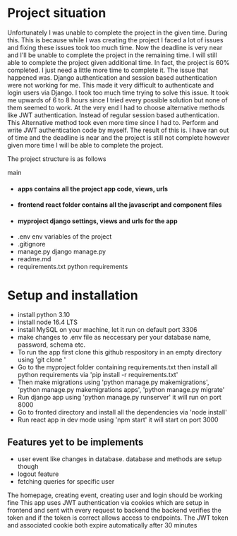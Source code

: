 # Project situation

 Unfortunately I was unable to complete the project in the given time. During this. This is because while I was creating the project I faced a lot of issues and fixing these issues took too much time. Now the deadline is very near and I'll be unable to complete the project in the remaining time. I will still able to complete the project given additional time. In fact, the project is 60% completed. I just need a little more time to complete it. The issue that happened was. Django authentication and session based authentication were not working for me. This made it very difficult to authenticate and login users via Django. I took too much time trying to solve this issue. It took me upwards of 6 to 8 hours since I tried every possible solution but none of them seemed to work. At the very end I had to choose alternative methods like JWT authentication. Instead of regular session based authentication. This Alternative method took even more time since I had to. Perform and write JWT authentication code by myself. The result of this is. I have ran out of time and the deadline is near and the project is still not complete however given more time I will be able to complete the project.

The project structure is as follows

main
- #### apps          contains all the project app code, views, urls
- #### frontend      react folder contains all the javascript and component files
- #### myproject     django settings, views and urls for the app
- .env              env variables of the project
- .gitignore
- manage.py         django manage.py
- readme.md
- requirements.txt   python requirements

# Setup and installation
- install python 3.10
- install node 16.4 LTS
- install MySQL on your machine, let it run on default port 3306
- make changes to .env file as neccessary per your database name, password, schema etc.
- To run the app first clone this github respository in an empty directory using 'git clone '
- Go to the myproject folder containing requirements.txt then install all python requirements via 'pip install -r requirements.txt'
- Then make migrations using 'python manage.py makemigrations', 'python manage.py makemigrations apps', 'python manage.py migrate'
- Run django app using 'python manage.py runserver' it will run on port 8000
- Go to fronted directory and install all the dependencies via 'node install'
- Run react app in dev mode using 'npm start' it will start on port 3000


## Features yet to be implements
- user event like changes in database. database and methods are setup though
- logout feature
- fetching queries for specific user


The homepage, creating event, creating user and login should be working fine
This app uses JWT authentication via cookies which are setup in frontend and sent with every request to backend
the backend verifies the token and if the token is correct allows access to endpoints.
The JWT token and associated cookie both expire automatically after 30 minutes
